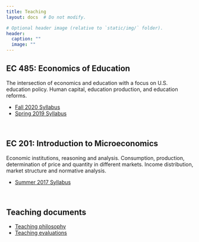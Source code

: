 ```yaml
---
title: Teaching
layout: docs  # Do not modify.

# Optional header image (relative to `static/img/` folder).
header:
  caption: ""
  image: ""
---
```


## EC 485: Economics of Education
The intersection of economics and education with a focus on U.S. education policy. Human capital, education production, and education reforms.

- [Fall 2020 Syllabus](syllabi/EC485-Syllabus-FS20.pdf)
- [Spring 2019 Syllabus](syllabi/EC485-Syllabus-SS19.pdf)

&nbsp;  

## EC 201: Introduction to Microeconomics
Economic institutions, reasoning and analysis. Consumption, production, determination of price and quantity in different markets. Income distribution, market structure and normative analysis.

- [Summer 2017 Syllabus](syllabi/EC201-Syllabus-US17.pdf)

&nbsp;  

## Teaching documents
- [Teaching philosophy](Orr-Teaching-Philosophy.pdf)
- [Teaching evaluations](Orr-Teaching-Evaluations.pdf)
